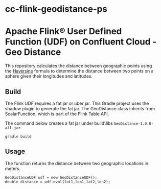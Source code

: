 # cc-flink-geodistance-ps
# Apache Flink® User Defined Function (UDF) on Confluent Cloud - Geo Distance
This repository calculates the distance between geographic points using the [Haversine](https://www.igismap.com/haversine-formula-calculate-geographic-distance-earth/) formula to determine the distance between two points on a sphere given their longitudes and latitudes.

## Build
The Flink UDF requires a fat jar or uber jar. This Gradle project uses the shadow plugin to generate the fat jar. The GeoDistance class inherits from ScalarFunction, which is part of the Flink Table API.

The command below creates a fat jar under build\libs `GeoDistance-1.0.0-all.jar`
````
gradle build
````
## Usage
The function returns the distance between two geographic locations in meters.
````
GeoDistanceUDF udf = new GeoDistanceUDF();
double distance = udf.eval(lat1,lon1,lat2,lon2);
````